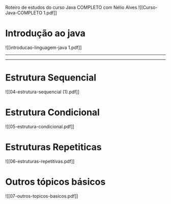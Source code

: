 Roteiro de estudos do curso Java COMPLETO com Nélio Alves
![[Curso-Java-COMPLETO 1.pdf]]


# Introdução ao java
![[introducao-linguagem-java 1.pdf]]

---
---


# Estrutura Sequencial
![[04-estrutura-sequencial (1).pdf]]

# Estrutura Condicional
![[05-estrutura-condicional.pdf]]

# Estruturas Repetiticas
![[06-estruturas-repetitivas.pdf]]

# Outros tópicos básicos
![[07-outros-topicos-basicos.pdf]]

